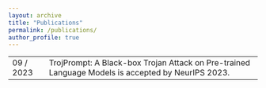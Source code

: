 ```yaml
---
layout: archive
title: "Publications"
permalink: /publications/
author_profile: true
---
```


<table id="Highlights">
  <tr class="r1">
    <td class="c1">09 / 2023 </td>
    <td class="c2">TrojPrompt: A Black-box Trojan Attack on Pre-trained Language Models is accepted by NeurIPS 2023.</td>
  </tr>
</table>
